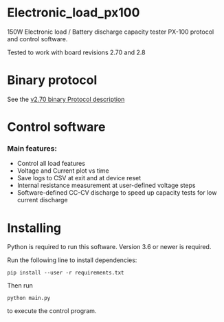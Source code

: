 # Electronic_load_px100
150W Electronic load / Battery discharge capacity tester PX-100 protocol and control software.

Tested to work with board revisions 2.70 and 2.8

# Binary protocol

See the [v2.70 binary Protocol description](protocol_PX-100_2_70.md)

# Control software

### Main features:

- Control all load features
- Voltage and Current plot vs time
- Save logs to CSV at exit and at device reset
- Internal resistance measurement at user-defined voltage steps
- Software-defined CC-CV discharge to speed up capacity tests for low current discharge

# Installing

Python is required to run this software. Version 3.6 or newer is required.

Run the following line to install dependencies:
```
pip install --user -r requirements.txt
```

Then run
```
python main.py
```
to execute the control program.

